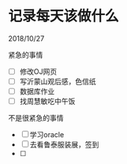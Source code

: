 # 记录每天该做什么

2018/10/27

紧急的事情

* [ ] 修改OJ网页
* [ ] 写沂蒙山观后感，色信纸
* [ ] 数据库作业
* [ ] 找周慧敏吃中午饭

不是很紧急的事情

* [ ] 学习oracle
* [ ] 去看鲁泰服装展，签到
* [ ] 


